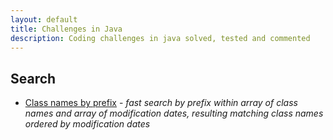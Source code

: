 ```yaml
---
layout: default
title: Challenges in Java
description: Coding challenges in java solved, tested and commented
---
```


## Search
* [Class names by prefix](search/search-class-by-name) - _fast search by prefix within array of class names and array of modification dates, resulting matching class names ordered by modification dates_